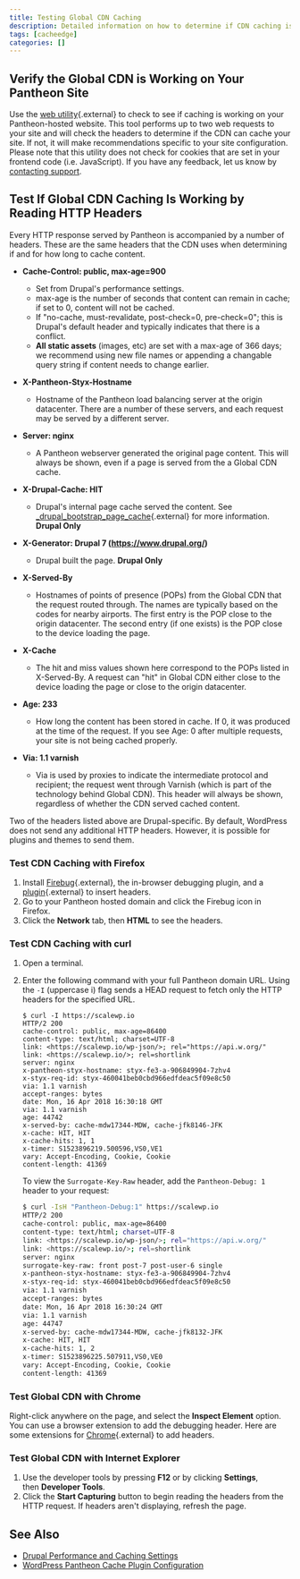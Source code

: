 ```yaml
---
title: Testing Global CDN Caching
description: Detailed information on how to determine if CDN caching is working on your site.
tags: [cacheedge]
categories: []
---
```

## Verify the Global CDN is Working on Your Pantheon Site

Use the [web utility](https://varnishcheck.pantheon.io/){.external} to check to see if caching is working on your Pantheon-hosted website. This tool performs up to two web requests to your site and will check the headers to determine if the CDN can cache your site. If not, it will make recommendations specific to your site configuration. Please note that this utility does not check for cookies that are set in your frontend code (i.e. JavaScript). If you have any feedback, let us know by [contacting support](/docs/support).

## Test If Global CDN Caching Is Working by Reading HTTP Headers

Every HTTP response served by Pantheon is accompanied by a number of headers. These are the same headers that the CDN uses when determining if and for how long to cache content.

- **Cache-Control: public, max-age=900**
  - Set from Drupal's performance settings.
  - max-age is the number of seconds that content can remain in cache; if set to 0, content will not be cached.
  - If "no-cache, must-revalidate, post-check=0, pre-check=0"; this is Drupal's default header and typically indicates that there is a conflict.
  - **All static assets** (images, etc) are set with a max-age of 366 days; we recommend using new file names or appending a changable query string if content needs to change earlier.

- **X-Pantheon-Styx-Hostname**
  - Hostname of the Pantheon load balancing server at the origin datacenter. There are a number of these servers, and each request may be served by a different server.

- **Server: nginx**
  - A Pantheon webserver generated the original page content. This will always be shown, even if a page is served from the a Global CDN cache.

- **X-Drupal-Cache: HIT**
  - Drupal's internal page cache served the content. See  [\_drupal\_bootstrap\_page\_cache](https://api.drupal.org/api/drupal/includes%21bootstrap.inc/function/_drupal_bootstrap_page_cache/7){.external} for more information.  **Drupal Only**

- **X-Generator: Drupal 7 (https://www.drupal.org/)**
  - Drupal built the page. **Drupal Only**

- **X-Served-By**
  - Hostnames of points of presence (POPs) from the Global CDN that the request routed through. The names are typically based on the codes for nearby airports. The first entry is the POP close to the origin datacenter. The second entry (if one exists) is the POP close to the device loading the page.

- **X-Cache**
  - The hit and miss values shown here correspond to the POPs listed in X-Served-By. A request can "hit" in Global CDN either close to the device loading the page or close to the origin datacenter.

- **Age: 233**
  - How long the content has been stored in cache. If 0, it was produced at the time of the request. If you see Age: 0 after multiple requests, your site is not being cached properly.

- **Via: 1.1 varnish**
  - Via is used by proxies to indicate the intermediate protocol and recipient; the request went through Varnish (which is part of the technology behind Global CDN). This header will always be shown, regardless of whether the CDN served cached content.

Two of the headers listed above are Drupal-specific. By default, WordPress does not send any additional HTTP headers. However, it is possible for plugins and themes to send them.


### Test CDN Caching with Firefox

1. Install [Firebug](https://getfirebug.com/){.external}, the in-browser debugging plugin, and a [plugin](https://addons.mozilla.org/en-US/firefox/search/?q=modify+header){.external} to insert headers.
2. Go to your Pantheon hosted domain and click the Firebug icon in Firefox. 
3. Click the **Network** tab, then **HTML** to see the headers.

### Test CDN Caching with curl

1. Open a terminal.
2. Enter the following command with your full Pantheon domain URL. Using the `-I` (uppercase i) flag sends a HEAD request to fetch only the HTTP headers for the specified URL.

    ```
    $ curl -I https://scalewp.io
    HTTP/2 200
    cache-control: public, max-age=86400
    content-type: text/html; charset=UTF-8
    link: <https://scalewp.io/wp-json/>; rel="https://api.w.org/"
    link: <https://scalewp.io/>; rel=shortlink
    server: nginx
    x-pantheon-styx-hostname: styx-fe3-a-906849904-7zhv4
    x-styx-req-id: styx-460041beb0cbd966edfdeac5f09e8c50
    via: 1.1 varnish
    accept-ranges: bytes
    date: Mon, 16 Apr 2018 16:30:18 GMT
    via: 1.1 varnish
    age: 44742
    x-served-by: cache-mdw17344-MDW, cache-jfk8146-JFK
    x-cache: HIT, HIT
    x-cache-hits: 1, 1
    x-timer: S1523896219.500596,VS0,VE1
    vary: Accept-Encoding, Cookie, Cookie
    content-length: 41369
    ```

    To view the `Surrogate-Key-Raw` header, add the `Pantheon-Debug: 1` header to your request:

    ```bash
    $ curl -IsH "Pantheon-Debug:1" https://scalewp.io
    HTTP/2 200
    cache-control: public, max-age=86400
    content-type: text/html; charset=UTF-8
    link: <https://scalewp.io/wp-json/>; rel="https://api.w.org/"
    link: <https://scalewp.io/>; rel=shortlink
    server: nginx
    surrogate-key-raw: front post-7 post-user-6 single
    x-pantheon-styx-hostname: styx-fe3-a-906849904-7zhv4
    x-styx-req-id: styx-460041beb0cbd966edfdeac5f09e8c50
    via: 1.1 varnish
    accept-ranges: bytes
    date: Mon, 16 Apr 2018 16:30:24 GMT
    via: 1.1 varnish
    age: 44747
    x-served-by: cache-mdw17344-MDW, cache-jfk8132-JFK
    x-cache: HIT, HIT
    x-cache-hits: 1, 2
    x-timer: S1523896225.507911,VS0,VE0
    vary: Accept-Encoding, Cookie, Cookie
    content-length: 41369
    ```

### Test Global CDN with Chrome

Right-click anywhere on the page, and select the **Inspect Element** option. You can use a browser extension to add the debugging header. Here are some extensions for [Chrome](https://chrome.google.com/webstore/search/modify%20header){.external} to add headers.

### Test Global CDN with Internet Explorer

1. Use the developer tools by pressing **F12** or by clicking **Settings**, then **Developer Tools**.
2. Click the **Start Capturing** button to begin reading the headers from the HTTP request. If headers aren't displaying, refresh the page.


## See Also
- [Drupal Performance and Caching Settings](/docs/drupal-cache/)
- [WordPress Pantheon Cache Plugin Configuration](/docs/wordpress-cache-plugin/)
